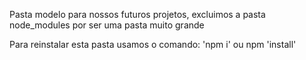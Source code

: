 Pasta modelo para nossos futuros projetos, excluimos a pasta node_modules por ser uma pasta muito grande

Para reinstalar esta pasta usamos o comando: 'npm i' ou npm 'install'
